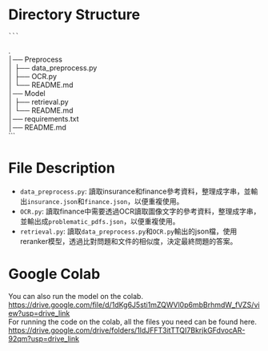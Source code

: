 # Directory Structure
    ```
.  
│── Preprocess  
│     ├── data_preprocess.py  
│     ├── OCR.py  
│     └── README.md  
│── Model  
│     ├── retrieval.py  
│     └── README.md  
│── requirements.txt  
│── README.md  
    ```

# File Description
* `data_preprocess.py`: 讀取insurance和finance參考資料，整理成字串，並輸出`insurance.json`和`finance.json`，以便重複使用。
* `OCR.py`: 讀取finance中需要透過OCR讀取圖像文字的參考資料，整理成字串，並輸出成`problematic_pdfs.json`，以便重複使用。
* `retrieval.py`: 讀取`data_preprocess.py`和`OCR.py`輸出的json檔，使用reranker模型，透過比對問題和文件的相似度，決定最終問題的答案。

# Google Colab
You can also run the model on the colab.  
https://drive.google.com/file/d/1dKg6J5sti1mZQWVl0p6mbBrhmdW_fVZS/view?usp=drive_link  
For running the code on the colab, all the files you need can be found here.  
https://drive.google.com/drive/folders/1ldJFFT3itTTQI7BkrjkGFdvocAR-92qm?usp=drive_link  

